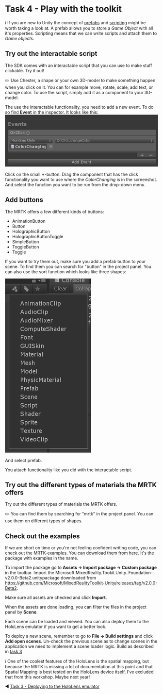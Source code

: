 # Task 4 - Play with the toolkit

:information_source: If you are new to Unity the concept of [prefabs](https://docs.unity3d.com/Manual/Prefabs.html) and [scripting](https://unity3d.com/learn/tutorials/s/scripting) might be worth taking a look at. A prefab allows you to store a *Game Object* with all it's properties. Scripting means that we can write scripts and attach them to *Game objects*. 

## Try out the interactable script

The SDK comes with an interactable script that you can use to make stuff clickable. Try it out!

:pencil2: Use Chester, a shape or your own 3D-model to make something happen when you click on it. You can for example move, rotate, scale, add text, or change color. To use the script, simply add it as a component to your 3D-model.

The use the interactable functionality, you need to add a new event. To do so find **Event** in the inspector. It looks like this: 
![Events](Screenshots/events.jpg)

Click on the small **+**-button. Drag the component that has the click functionality you want to use where the *ColorChanging* is in the screenshot. And select the function you want to be run from the drop-down menu. 

## Add buttons
The MRTK offers a few different kinds of buttons:
- AnimationButton
- Button
- HolographicButton
- HolographicButtonToggle
- SimpleButton
- ToggleButton
- Toggle

If you want to try them out, make sure you add a prefab button to your scene. To find them you can search for "button" in the project panel. You can also use the sort function which looks like three shapes:

!["Project scenes"](Screenshots/project_filter.jpg)

And select prefab.

You attach functionality like you did with the interactable script. 

## Try out the different types of materials the MRTK offers

Try out the different types of materials the MRTK offers. 

:pencil2: You can find them by searching for "mrtk" in the project panel. You can use them on different types of shapes.

## Check out the examples

If we are short on time or you're not feeling confident writing code, you can check out the MRTK-examples. You can download them from [here](https://github.com/Microsoft/MixedRealityToolkit-Unity/releases). It's the package with examples in the name. 

To import the package go to **Assets -> Import package -> Custom package** in the toolbar. Import the Microsoft.MixedReality.Tookit.Unity..Foundation-v2.0.0-Beta2.unitypackage downloaded from https://github.com/Microsoft/MixedRealityToolkit-Unity/releases/tag/v2.0.0-Beta2.

Make sure all assets are checked and click **Import**.

When the assets are done loading, you can filter the files in the project panel by **Scene**.

Each scene can be loaded and viewed. You can also deploy them to the HoloLens emulator if you want to get a better look. 

To deploy a new scene, remember to go to **File -> Build settings** and click **Add open scenes**. Un-check the previous scene as to change scenes in the application we need to implement a scene loader logic. Build as described in [task 3](TASK3.md)


:information_source: One of the coolest features of the HoloLens is the spatial mapping, but because the MRTK is missing a lot of documentation at this point and that Spatial Mapping is best tested on the HoloLens device itself, I've excluded that from this workshop. Maybe next year!

:arrow_backward: [Task 3 - Deploying to the HoloLens emulator](TASK3.md) 